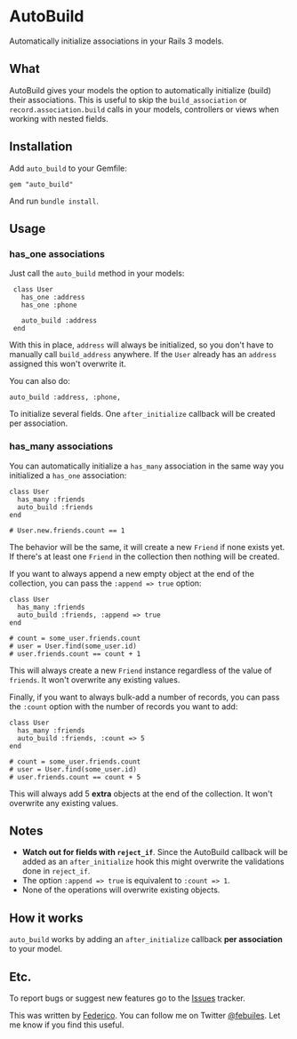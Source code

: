 AutoBuild
=========

Automatically initialize associations in your Rails 3 models.

What
----
AutoBuild gives your models the option to automatically initialize (build) their
associations. This is useful to skip the `build_association` or `record.association.build` calls in
your models, controllers or views when working with nested fields.

Installation
----
Add `auto_build` to your Gemfile:

    gem "auto_build"

And run `bundle install`.

Usage
----

### has_one associations

Just call the `auto_build` method in your models:

     class User
       has_one :address
       has_one :phone

       auto_build :address
     end

With this in place, `address` will always be initialized, so you don't have to manually call
`build_address` anywhere. If the `User` already has an `address` assigned this won't overwrite it.

You can also do:

    auto_build :address, :phone,

To initialize several fields. One `after_initialize` callback will be created per association.

### has_many associations

You can automatically initialize a `has_many` association in the same way you initialized a `has_one`
association:

    class User
      has_many :friends
      auto_build :friends
    end

    # User.new.friends.count == 1

The behavior will be the same, it will create a new `Friend` if none exists yet. If there's at least
one `Friend` in the collection then nothing will be created.

If you want to always append a new empty object at the end of the collection, you can pass the
`:append => true` option:

    class User
      has_many :friends
      auto_build :friends, :append => true
    end

    # count = some_user.friends.count
    # user = User.find(some_user.id)
    # user.friends.count == count + 1

This will always create a new `Friend` instance regardless of the value of `friends`. It
won't overwrite any existing values.

Finally, if you want to always bulk-add a number of records, you can pass the `:count` option with
the number of records you want to add:

    class User
      has_many :friends
      auto_build :friends, :count => 5
    end

    # count = some_user.friends.count
    # user = User.find(some_user.id)
    # user.friends.count == count + 5

This will always add 5 **extra** objects at the end of the collection. It won't overwrite any
existing values.

Notes
----
* **Watch out for fields with `reject_if`**. Since the AutoBuild callback will be added as an
  `after_initialize` hook this might overwrite the validations done in `reject_if`.
* The option `:append => true` is equivalent to `:count => 1`.
* None of the operations will overwrite existing objects.


How it works
----
`auto_build` works by adding an `after_initialize` callback **per association** to your model.

Etc.
----
To report bugs or suggest new features go to the [Issues](https://github.com/febuiles/auto_build/issues)
tracker.

This was written by [Federico](http://mheroin.com). You can follow me on Twitter
[@febuiles](http://twitter.com/febuiles/). Let me know if you find this useful.
